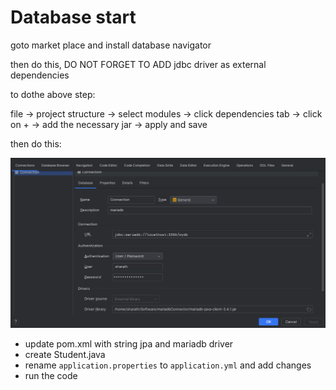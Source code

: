 # Database start

goto market place and install database navigator

then do this, DO NOT FORGET TO ADD jdbc driver as external dependencies

to dothe above step: 

file -> project structure -> select modules -> click dependencies tab -> click on + -> add the necessary jar -> apply and save

then do this:

![db](./img/dbScreenshot_20240921_230212.png)

- update pom.xml with string jpa and mariadb driver
- create Student.java 
- rename `application.properties` to `application.yml` and add changes
- run the code